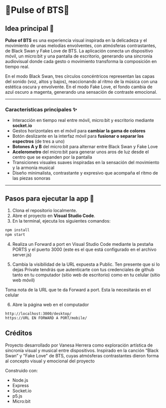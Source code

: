 # 💜Pulse of BTS💜  

## Idea principal 🎵  
**Pulse of BTS** es una experiencia visual inspirada en la delicadeza y el movimiento de unas melodías envolventes, con atmósferas contrastantes, de Black Swan y Fake Love de BTS. 
La aplicación conecta un dispositivo móvil, un micro:bit y una pantalla de escritorio, generando una sincronía audiovisual donde cada gesto o movimiento transforma la composición en tiempo real.

En el modo Black Swan, tres círculos concéntricos representan las capas del sonido (voz, altos y bajos), reaccionando al ritmo de la música con una estética oscura y envolvente.
En el modo Fake Love, el fondo cambia de azul oscuro a magenta, generando una sensación de contraste emocional.

---

### Características principales ✨
- Interacción en tiempo real entre móvil, micro:bit y escritorio mediante **socket.io**  
- Gestos horizontales en el móvil para **cambiar la gama de colores**
- Botón deslizante en la interfaz móvil para **fusionar o separar los espectros** (de tres a uno)
- **Botones A y B** del micro:bit para alternar entre Black Swan y Fake Love
- **Acelerometro** del micro:bit para generar unos aros de luz desde el centro que se expanden por la pantalla 
- Transiciones visuales suaves inspiradas en la sensación del movimiento y la armonía musical  
- Diseño minimalista, contrastante y expresivo que acompaña el ritmo de las piezas sonoras  

---

## Pasos para ejecutar la app 🔢

1. Clona el repositorio localmente.  
2. Abre el proyecto en **Visual Studio Code**.  
3. En la terminal, ejecuta los siguientes comandos:

```bash
npm install
npm start
```

4. Realiza un Forward a port en Visual Studio Code mediante la pestaña PORTS y el puerto 3000 (este es el que está configurado en el archivo server.js)

5. Cambia la visibilidad de la URL expuesta a Public. Ten presente que si lo dejas Private tendrás que autenticarte con tus credenciales de github tanto en tu computador (sitio web de escritorio) como en tu celular (sitio web móvil)

Toma nota de la URL que te da Forward a port. Esta la necesitarás en el celular

6. Abre la página web en el computador

```
http://localhost:3000/desktop/    
https://URL EN FORWARD A PORT/mobile/
```

## Créditos 

Proyecto desarrollado por Vanesa Herrera como exploración artística de sincronía visual y musical entre dispositivos.
Inspirado en la canción “Black Swan” y "Fake Love" de BTS, cuyas atmósferas contrastantes dieron forma al concepto visual y emocional del proyecto

Construido con:
- Node.js
- Express
- Socket.io
- p5.js
- Micro:bit
